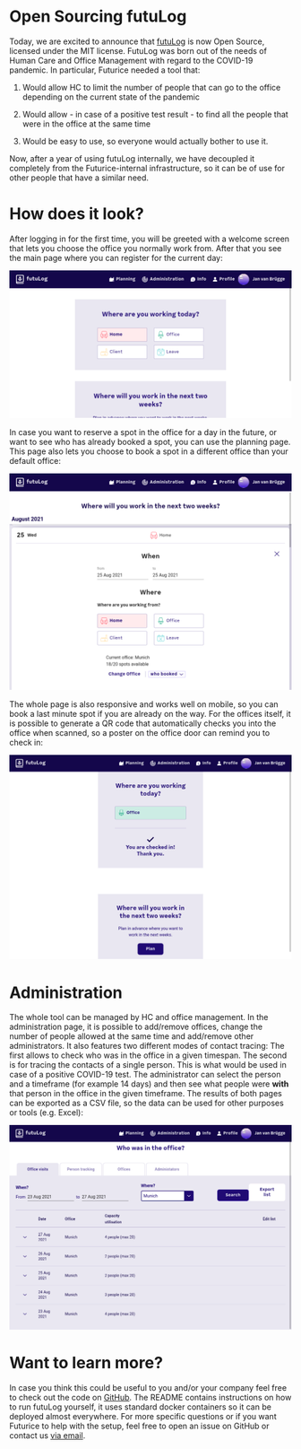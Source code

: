 # Open Sourcing futuLog

Today, we are excited to announce that [futuLog](https://github.com/futurice/futuLog) is now Open Source, licensed under the MIT license. FutuLog was born out of the needs of Human Care and Office Management with regard to the COVID-19 pandemic. In particular, Futurice needed a tool that:

1. Would allow HC to limit the number of people that can go to the office depending on the current state of the pandemic

2. Would allow - in case of a positive test result - to find all the people that were in the office at the same time

3. Would be easy to use, so everyone would actually bother to use it.

Now, after a year of using futuLog internally, we have decoupled it completely from the Futurice-internal infrastructure, so it can be of use for other people that have a similar need.

# How does it look?

After logging in for the first time, you will be greeted with a welcome screen that lets you choose the office you normally work from. After that you see the main page where you can register for the current day:

![Image of futuLog's main screen](./images/main-view.png)

In case you want to reserve a spot in the office for a day in the future, or want to see who has already booked a spot, you can use the planning page. This page also lets you choose to book a spot in a different office than your default office:

![Image of futuLog's planning screen](./images/planning-view.png)

The whole page is also responsive and works well on mobile, so you can book a last minute spot if you are already on the way. For the offices itself, it is possible to generate a QR code that automatically checks you into the office when scanned, so a poster on the office door can remind you to check in:

![Image of the successful check-in](./images/qr-code.png)

# Administration

The whole tool can be managed by HC and office management. In the administration page, it is possible to add/remove offices, change the number of people allowed at the same time and add/remove other administrators. It also features two different modes of contact tracing: The first allows to check who was in the office in a given timespan. The second is for tracing the contacts of a single person. This is what would be used in case of a positive COVID-19 test. The administrator can select the person and a timeframe (for example 14 days) and then see what people were **with** that person in the office in the given timeframe. The results of both pages can be exported as a CSV file, so the data can be used for other purposes or tools (e.g. Excel):

![Image of the administration page](./images/admin-section.png)

# Want to learn more?

In case you think this could be useful to you and/or your company feel free to check out the code on [GitHub](https://github.com/futurice/futuLog). The README contains instructions on how to run futuLog yourself, it uses standard docker containers so it can be deployed almost everywhere. For more specific questions or if you want Futurice to help with the setup, feel free to open an issue on GitHub or contact us [via email](mailto://futulog-group@futurice.com).
